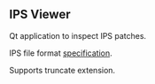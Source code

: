 ## IPS Viewer

Qt application to inspect IPS patches.

IPS file format [specification](https://zerosoft.zophar.net/ips.php).

Supports truncate extension.
